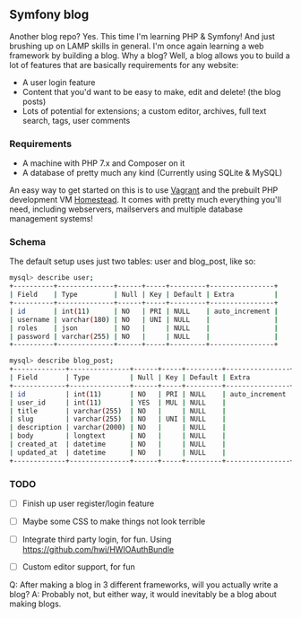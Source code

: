 ## Symfony blog

Another blog repo? Yes. This time I'm learning PHP & Symfony! And just brushing up on LAMP skills in general.
I'm once again learning a web framework by building a blog. Why a blog? Well, a blog allows you to build a lot of features that are basically requirements for any website:
- A user login feature
- Content that you'd want to be easy to make, edit and delete! (the blog posts)
- Lots of potential for extensions; a custom editor, archives, full text search, tags, user comments


### Requirements
- A machine with PHP 7.x and Composer on it
- A database of pretty much any kind (Currently using SQLite & MySQL)

An easy way to get started on this is to use [Vagrant](www.vagrantup.com) and the prebuilt PHP development VM [Homestead](https://github.com/laravel/homestead).
It comes with pretty much everything you'll need, including webservers, mailservers and multiple database management systems!

### Schema

The default setup uses just two tables: user and blog_post, like so:

```bash
mysql> describe user;
+----------+--------------+------+-----+---------+----------------+
| Field    | Type         | Null | Key | Default | Extra          |
+----------+--------------+------+-----+---------+----------------+
| id       | int(11)      | NO   | PRI | NULL    | auto_increment |
| username | varchar(180) | NO   | UNI | NULL    |                |
| roles    | json         | NO   |     | NULL    |                |
| password | varchar(255) | NO   |     | NULL    |                |
+----------+--------------+------+-----+---------+----------------+

mysql> describe blog_post;
+-------------+---------------+------+-----+---------+----------------+
| Field       | Type          | Null | Key | Default | Extra          |
+-------------+---------------+------+-----+---------+----------------+
| id          | int(11)       | NO   | PRI | NULL    | auto_increment |
| user_id     | int(11)       | YES  | MUL | NULL    |                |
| title       | varchar(255)  | NO   |     | NULL    |                |
| slug        | varchar(255)  | NO   | UNI | NULL    |                |
| description | varchar(2000) | NO   |     | NULL    |                |
| body        | longtext      | NO   |     | NULL    |                |
| created_at  | datetime      | NO   |     | NULL    |                |
| updated_at  | datetime      | NO   |     | NULL    |                |
+-------------+---------------+------+-----+---------+----------------+
```

### TODO
- [ ] Finish up user register/login feature
- [ ] Maybe some CSS to make things not look terrible
- [ ] Integrate third party login, for fun. Using https://github.com/hwi/HWIOAuthBundle
- [ ] Custom editor support, for fun


Q: After making a blog in 3 different frameworks, will you actually write a blog?
A: Probably not, but either way, it would inevitably be a blog about making blogs.
